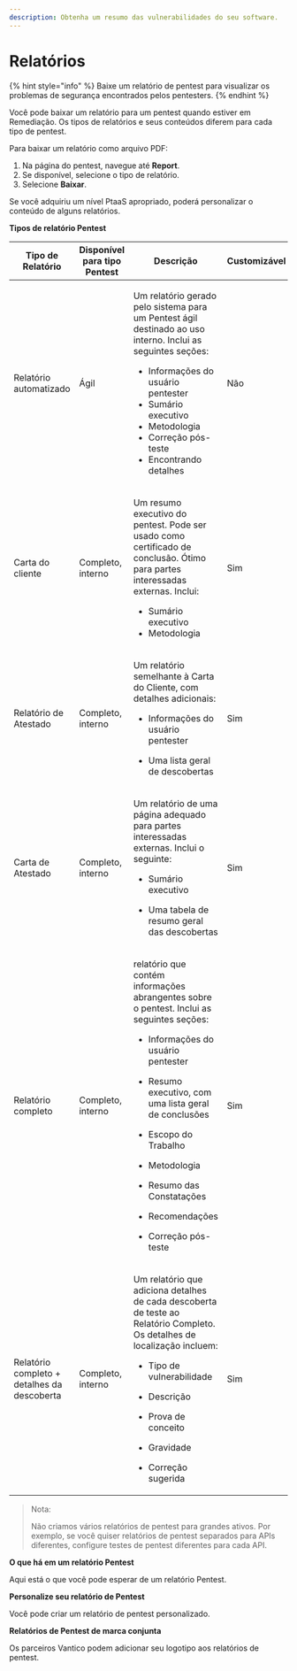 ```yaml
---
description: Obtenha um resumo das vulnerabilidades do seu software.
---
```


# Relatórios

{% hint style="info" %}
Baixe um relatório de pentest para visualizar os problemas de segurança encontrados pelos pentesters.
{% endhint %}



Você pode baixar um relatório para um pentest quando estiver em Remediação. Os tipos de relatórios e seus conteúdos diferem para cada tipo de pentest.

Para baixar um relatório como arquivo PDF:

1. Na página do pentest, navegue até **Report**.
2. Se disponível, selecione o tipo de relatório.
3. Selecione **Baixar**.

Se você adquiriu um nível PtaaS apropriado, poderá personalizar o conteúdo de alguns relatórios.



**Tipos de relatório Pentest**

| Tipo de Relatório                           | Disponível para tipo Pentest | Descrição                                                                                                                                                                                                                                                                                                                                                                                            | Customizável |
| ------------------------------------------- | ---------------------------- | ---------------------------------------------------------------------------------------------------------------------------------------------------------------------------------------------------------------------------------------------------------------------------------------------------------------------------------------------------------------------------------------------------- | ------------ |
| Relatório automatizado                      | Ágil                         | <p>Um relatório gerado pelo sistema para um Pentest ágil destinado ao uso interno. Inclui as seguintes seções:</p><ul><li>Informações do usuário pentester</li><li>Sumário executivo</li><li>Metodologia</li><li>Correção pós-teste</li><li>Encontrando detalhes</li></ul>                                                                                                                           | Não          |
| Carta do cliente                            | Completo, interno            | <p>Um resumo executivo do pentest. Pode ser usado como certificado de conclusão. Ótimo para partes interessadas externas. Inclui:</p><ul><li>Sumário executivo</li><li>Metodologia</li></ul>                                                                                                                                                                                                         | Sim          |
| Relatório de Atestado                       | Completo, interno            | <p>Um relatório semelhante à Carta do Cliente, com detalhes adicionais:</p><ul><li>Informações do usuário pentester</li></ul><ul><li>Uma lista geral de descobertas</li></ul>                                                                                                                                                                                                                        | Sim          |
| Carta de Atestado                           | Completo, interno            | <p>Um relatório de uma página adequado para partes interessadas externas. Inclui o seguinte:</p><ul><li>Sumário executivo</li></ul><ul><li>Uma tabela de resumo geral das descobertas</li></ul>                                                                                                                                                                                                      | Sim          |
| Relatório completo                          | Completo, interno            | <p>relatório que contém informações abrangentes sobre o pentest. Inclui as seguintes seções:</p><ul><li>Informações do usuário pentester</li></ul><ul><li>Resumo executivo, com uma lista geral de conclusões</li></ul><ul><li>Escopo do Trabalho</li></ul><ul><li>Metodologia</li></ul><ul><li>Resumo das Constatações</li></ul><ul><li>Recomendações</li></ul><ul><li>Correção pós-teste</li></ul> | Sim          |
| Relatório completo + detalhes da descoberta | Completo, interno            | <p>Um relatório que adiciona detalhes de cada descoberta de teste ao Relatório Completo. Os detalhes de localização incluem:</p><ul><li>Tipo de vulnerabilidade</li></ul><ul><li>Descrição</li></ul><ul><li>Prova de conceito</li></ul><ul><li>Gravidade</li></ul><ul><li>Correção sugerida</li></ul>                                                                                                | Sim          |



> Nota:
>
> Não criamos vários relatórios de pentest para grandes ativos. Por exemplo, se você quiser relatórios de pentest separados para APIs diferentes, configure testes de pentest diferentes para cada API.



**O que há em um relatório Pentest**

Aqui está o que você pode esperar de um relatório Pentest.



**Personalize seu relatório de Pentest**

Você pode criar um relatório de pentest personalizado.



**Relatórios de Pentest de marca conjunta**

Os parceiros Vantico podem adicionar seu logotipo aos relatórios de pentest.
